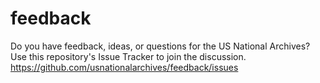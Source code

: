 feedback
========


Do you have feedback, ideas, or questions for the US National Archives? Use this repository's Issue Tracker to join the discussion.
https://github.com/usnationalarchives/feedback/issues
